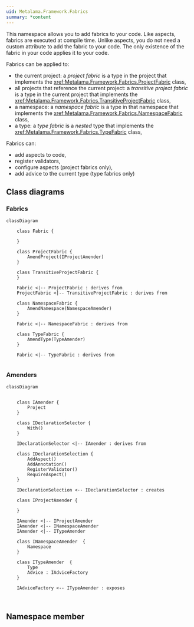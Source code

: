 ```yaml
---
uid: Metalama.Framework.Fabrics
summary: *content
---
```


This namespace allows you to add fabrics to your code. Like aspects, fabrics are executed at compile time. Unlike aspects, you do not need a custom attribute to add the fabric to your code. The only existence of the fabric in your code applies it to your code.

Fabrics can be applied to:

* the current project: a _project fabric_ is a type in the project that implements the <xref:Metalama.Framework.Fabrics.ProjectFabric> class,
* all projects that reference the current project: a _transitive project fabric_ is a type in the current project that implements the <xref:Metalama.Framework.Fabrics.TransitiveProjectFabric> class,
* a namespace: a _namespace fabric_ is a type in that namespace that implements the <xref:Metalama.Framework.Fabrics.NamespaceFabric> class,
* a type: a _type fabric_ is a _nested_ type that implements the <xref:Metalama.Framework.Fabrics.TypeFabric> class,

Fabrics can:

* add aspects to code,
* register validators,
* configure aspects (project fabrics only),
* add advice to the current type (type fabrics only)


## Class diagrams

### Fabrics

```mermaid
classDiagram

    class Fabric {

    }

    class ProjectFabric {
        AmendProject(IProjectAmender)
    }

    class TransitiveProjectFabric {
    }

    Fabric <|-- ProjectFabric : derives from
    ProjectFabric <|-- TransitiveProjectFabric : derives from

    class NamespaceFabric {
        AmendNamespace(NamespaceAmender)
    }

    Fabric <|-- NamespaceFabric : derives from

    class TypeFabric {
        AmendType(TypeAmender)
    }

    Fabric <|-- TypeFabric : derives from


```

### Amenders 



```mermaid
classDiagram

    
    class IAmender {
        Project
    }

    class IDeclarationSelector {
        With()
    }

    IDeclarationSelector <|-- IAmender : derives from

    class IDeclarationSelection {
        AddAspect()
        AddAnnotation()
        RegisterValidator()
        RequireAspect()
    }

    IDeclarationSelection <-- IDeclarationSelector : creates

    class IProjectAmender {

    }

    IAmender <|-- IProjectAmender
    IAmender <|-- INamespaceAmender
    IAmender <|-- ITypeAmender

    class INamespaceAmender  {
        Namespace
    }

    class ITypeAmender  {
        Type
        Advice : IAdviceFactory
    }

    IAdviceFactory <-- ITypeAmender : exposes



```

## Namespace member